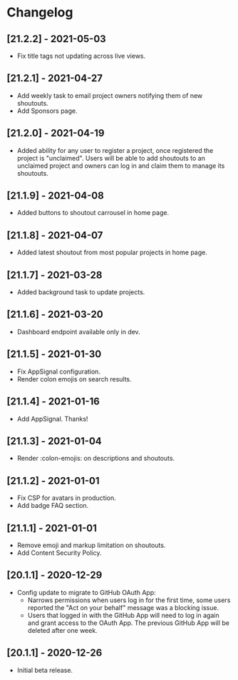 # Changelog

## [21.2.2] - 2021-05-03

- Fix title tags not updating across live views.

## [21.2.1] - 2021-04-27

- Add weekly task to email project owners notifying them of new shoutouts.
- Add Sponsors page.

## [21.2.0] - 2021-04-19

- Added ability for any user to register a project, once registered the project
is "unclaimed". Users will be able to add shoutouts to an unclaimed project and
owners can log in and claim them to manage its shoutouts.

## [21.1.9] - 2021-04-08

- Added buttons to shoutout carrousel in home page.

## [21.1.8] - 2021-04-07

- Added latest shoutout from most popular projects in home page.

## [21.1.7] - 2021-03-28

- Added background task to update projects.

## [21.1.6] - 2021-03-20

- Dashboard endpoint available only in dev.

## [21.1.5] - 2021-01-30

- Fix AppSignal configuration.
- Render colon emojis on search results.

## [21.1.4] - 2021-01-16

- Add AppSignal. Thanks!

## [21.1.3] - 2021-01-04

- Render :colon-emojis: on descriptions and shoutouts.

## [21.1.2] - 2021-01-01

- Fix CSP for avatars in production.
- Add badge FAQ section.

## [21.1.1] - 2021-01-01

- Remove emoji and markup limitation on shoutouts.
- Add Content Security Policy.

## [20.1.1] - 2020-12-29

- Config update to migrate to GitHub OAuth App:
    - Narrows permissions when users log in for the first time, some users
    reported the "Act on your behalf" message was a blocking issue.
    - Users that logged in with the GitHub App will need to log in again and
    grant access to the OAuth App. The previous GitHub App will be deleted
    after one week.

## [20.1.1] - 2020-12-26

- Initial beta release.
